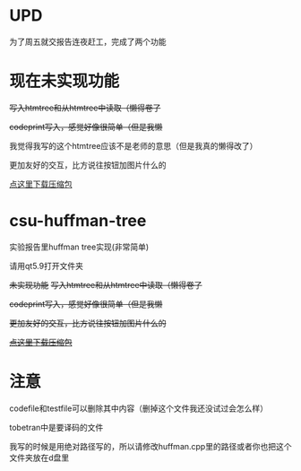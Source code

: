 # UPD
为了周五就交报告连夜赶工，完成了两个功能
# 现在未实现功能
~~写入htmtree和从htmtree中读取（懒得卷了~~

~~codeprint写入，感觉好像很简单（但是我懒~~

我觉得我写的这个htmtree应该不是老师的意思（但是我真的懒得改了）

更加友好的交互，比方说往按钮加图片什么的

[点这里下载压缩包](https://github.com/dzyt82/csu-huffman-tree/releases/tag/1.1)

# csu-huffman-tree
实验报告里huffman tree实现(非常简单)

请用qt5.9打开文件夹


~~未实现功能~~
~~写入htmtree和从htmtree中读取（懒得卷了~~

~~codeprint写入，感觉好像很简单（但是我懒~~

~~更加友好的交互，比方说往按钮加图片什么的~~

~~[点这里下载压缩包](https://github.com/dzyt82/csu-huffman-tree/releases/tag/1.0)~~


# 注意
codefile和testfile可以删除其中内容（删掉这个文件我还没试过会怎么样）

tobetran中是要译码的文件

我写的时候是用绝对路径写的，所以请修改huffman.cpp里的路径或者你也把这个文件夹放在d盘里
